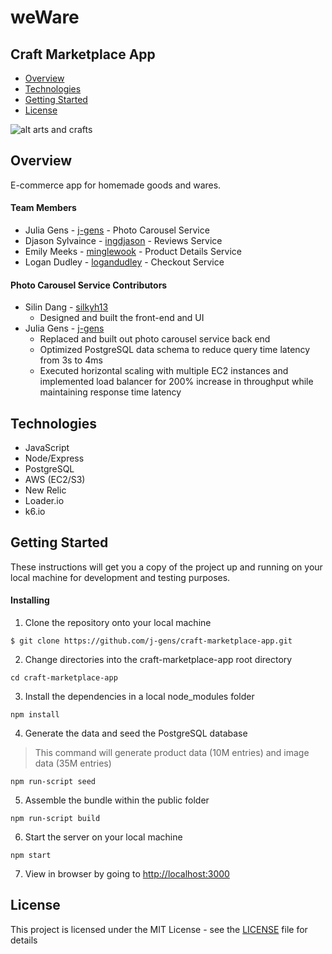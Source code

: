 # weWare
## Craft Marketplace App

* [Overview](https://github.com/j-gens/craft-marketplace-app#overview)
* [Technologies](https://github.com/j-gens/craft-marketplace-app#technologies)
* [Getting Started](https://github.com/j-gens/craft-marketplace-app#getting-started)
* [License](https://github.com/j-gens/craft-marketplace-app#license)

![alt arts and crafts](https://j-gens-portfolio.s3-us-west-1.amazonaws.com/weware-gen.jpg)

## Overview

E-commerce app for homemade goods and wares.

#### Team Members

* Julia Gens - [j-gens](https://github.com/j-gens) - Photo Carousel Service
* Djason Sylvaince - [ingdjason](https://github.com/ingdjason) - Reviews Service
* Emily Meeks - [minglewook](https://github.com/minglewook) - Product Details Service
* Logan Dudley - [logandudley](https://github.com/logandudley) - Checkout Service

#### Photo Carousel Service Contributors

* Silin Dang - [silkyh13](https://github.com/silkyh13)
  * Designed and built the front-end and UI
* Julia Gens - [j-gens](https://github.com/j-gens)
  * Replaced and built out photo carousel service back end
  * Optimized PostgreSQL data schema to reduce query time latency from 3s to 4ms
  * Executed horizontal scaling with multiple EC2 instances and implemented load balancer for 200% increase in throughput while maintaining response time latency

## Technologies

* JavaScript
* Node/Express
* PostgreSQL
* AWS (EC2/S3)
* New Relic
* Loader.io
* k6.io

## Getting Started

These instructions will get you a copy of the project up and running on your local machine for development and testing purposes.

#### Installing

1. Clone the repository onto your local machine
```
$ git clone https://github.com/j-gens/craft-marketplace-app.git
```
2. Change directories into the craft-marketplace-app root directory
```
cd craft-marketplace-app
```
3. Install the dependencies in a local node_modules folder
```
npm install
```
4. Generate the data and seed the PostgreSQL database
> This command will generate product data (10M entries) and image data (35M entries)
```
npm run-script seed
```
5. Assemble the bundle within the public folder
```
npm run-script build
```
6. Start the server on your local machine
```
npm start
```
7. View in browser by going to [http://localhost:3000](http://localhost:3000)


## License

This project is licensed under the MIT License - see the [LICENSE](https://github.com/j-gens/craft-marketplace-app/blob/master/LICENSE) file for details
